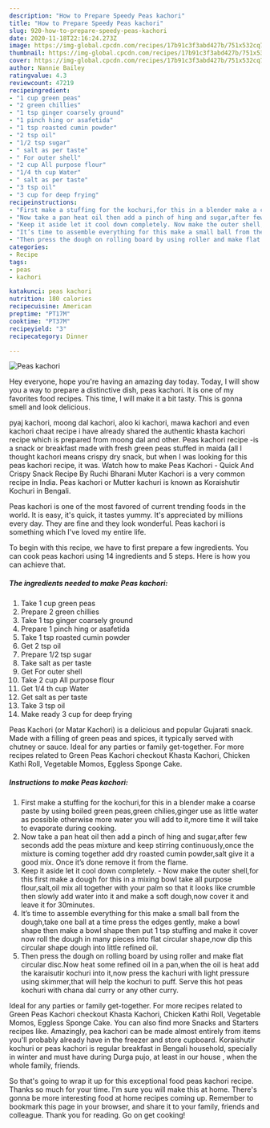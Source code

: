```yaml
---
description: "How to Prepare Speedy Peas kachori"
title: "How to Prepare Speedy Peas kachori"
slug: 920-how-to-prepare-speedy-peas-kachori
date: 2020-11-18T22:16:24.273Z
image: https://img-global.cpcdn.com/recipes/17b91c3f3abd427b/751x532cq70/peas-kachori-recipe-main-photo.jpg
thumbnail: https://img-global.cpcdn.com/recipes/17b91c3f3abd427b/751x532cq70/peas-kachori-recipe-main-photo.jpg
cover: https://img-global.cpcdn.com/recipes/17b91c3f3abd427b/751x532cq70/peas-kachori-recipe-main-photo.jpg
author: Nannie Bailey
ratingvalue: 4.3
reviewcount: 47219
recipeingredient:
- "1 cup green peas"
- "2 green chillies"
- "1 tsp ginger coarsely ground"
- "1 pinch hing or asafetida"
- "1 tsp roasted cumin powder"
- "2 tsp oil"
- "1/2 tsp sugar"
- " salt as per taste"
- " For outer shell"
- "2 cup All purpose flour"
- "1/4 th cup Water"
- " salt as per taste"
- "3 tsp oil"
- "3 cup for deep frying"
recipeinstructions:
- "First make a stuffing for the kochuri,for this in a blender make a coarse paste by using boiled green peas,green chilies,ginger use as little water as possible otherwise more water you will add to it,more time it will take to evaporate during cooking."
- "Now take a pan heat oil then add a pinch of hing and sugar,after few seconds add the peas mixture and keep stirring continuously,once the mixture is coming together add dry roasted cumin powder,salt give it a good mix. Once it’s done remove it from the flame."
- "Keep it aside let it cool down completely. Now make the outer shell,for this first make a dough for this in a mixing bowl take all purpose flour,salt,oil mix all together with your palm so that it looks like crumble then slowly add water into it and make a soft dough,now cover it and leave it for 30minutes."
- "It’s time to assemble everything for this make a small ball from the dough,take one ball at a time press the edges gently, make a bowl shape then make a bowl shape then put 1 tsp stuffing and make it cover now roll the dough in many pieces into flat circular shape,now dip this circular shape dough into little refined oil."
- "Then press the dough on rolling board by using roller and make flat circular disc.Now heat some refined oil in a pan,when the oil is heat add the karaisutir kochuri into it,now press the kachuri with light pressure using skimmer,that will help the kochuri to puff. Serve this hot peas kochuri with chana dal curry or any other curry."
categories:
- Recipe
tags:
- peas
- kachori

katakunci: peas kachori 
nutrition: 180 calories
recipecuisine: American
preptime: "PT17M"
cooktime: "PT37M"
recipeyield: "3"
recipecategory: Dinner

---
```



![Peas kachori](https://img-global.cpcdn.com/recipes/17b91c3f3abd427b/751x532cq70/peas-kachori-recipe-main-photo.jpg)

Hey everyone, hope you're having an amazing day today. Today, I will show you a way to prepare a distinctive dish, peas kachori. It is one of my favorites food recipes. This time, I will make it a bit tasty. This is gonna smell and look delicious.

pyaj kachori, moong dal kachori, aloo ki kachori, mawa kachori and even kachori chaat recipe i have already shared the authentic khasta kachori recipe which is prepared from moong dal and other. Peas kachori recipe -is a snack or breakfast made with fresh green peas stuffed in maida (all I thought kachori means crispy dry snack, but when I was looking for this peas kachori recipe, it was. Watch how to make Peas Kachori - Quick And Crispy Snack Recipe By Ruchi Bharani Muter Kachori is a very common recipe in India. Peas kachori or Mutter kachuri is known as Koraishutir Kochuri in Bengali.

Peas kachori is one of the most favored of current trending foods in the world. It is easy, it's quick, it tastes yummy. It's appreciated by millions every day. They are fine and they look wonderful. Peas kachori is something which I've loved my entire life.


To begin with this recipe, we have to first prepare a few ingredients. You can cook peas kachori using 14 ingredients and 5 steps. Here is how you can achieve that.

<!--inarticleads1-->

##### The ingredients needed to make Peas kachori:

1. Take 1 cup green peas
1. Prepare 2 green chillies
1. Take 1 tsp ginger coarsely ground
1. Prepare 1 pinch hing or asafetida
1. Take 1 tsp roasted cumin powder
1. Get 2 tsp oil
1. Prepare 1/2 tsp sugar
1. Take  salt as per taste
1. Get  For outer shell
1. Take 2 cup All purpose flour
1. Get 1/4 th cup Water
1. Get  salt as per taste
1. Take 3 tsp oil
1. Make ready 3 cup for deep frying


Peas Kachori (or Matar Kachori) is a delicious and popular Gujarati snack. Made with a filling of green peas and spices, it typically served with chutney or sauce. Ideal for any parties or family get-together. For more recipes related to Green Peas Kachori checkout Khasta Kachori, Chicken Kathi Roll, Vegetable Momos, Eggless Sponge Cake. 

<!--inarticleads2-->

##### Instructions to make Peas kachori:

1. First make a stuffing for the kochuri,for this in a blender make a coarse paste by using boiled green peas,green chilies,ginger use as little water as possible otherwise more water you will add to it,more time it will take to evaporate during cooking.
1. Now take a pan heat oil then add a pinch of hing and sugar,after few seconds add the peas mixture and keep stirring continuously,once the mixture is coming together add dry roasted cumin powder,salt give it a good mix. Once it’s done remove it from the flame.
1. Keep it aside let it cool down completely. - Now make the outer shell,for this first make a dough for this in a mixing bowl take all purpose flour,salt,oil mix all together with your palm so that it looks like crumble then slowly add water into it and make a soft dough,now cover it and leave it for 30minutes.
1. It’s time to assemble everything for this make a small ball from the dough,take one ball at a time press the edges gently, make a bowl shape then make a bowl shape then put 1 tsp stuffing and make it cover now roll the dough in many pieces into flat circular shape,now dip this circular shape dough into little refined oil.
1. Then press the dough on rolling board by using roller and make flat circular disc.Now heat some refined oil in a pan,when the oil is heat add the karaisutir kochuri into it,now press the kachuri with light pressure using skimmer,that will help the kochuri to puff. Serve this hot peas kochuri with chana dal curry or any other curry.


Ideal for any parties or family get-together. For more recipes related to Green Peas Kachori checkout Khasta Kachori, Chicken Kathi Roll, Vegetable Momos, Eggless Sponge Cake. You can also find more Snacks and Starters recipes like. Amazingly, pea kachori can be made almost entirely from items you&#39;ll probably already have in the freezer and store cupboard. Koraishutir kochuri or peas kachori is regular breakfast in Bengali household, specially in winter and must have during Durga pujo, at least in our house , when the whole family, friends. 

So that's going to wrap it up for this exceptional food peas kachori recipe. Thanks so much for your time. I'm sure you will make this at home. There's gonna be more interesting food at home recipes coming up. Remember to bookmark this page in your browser, and share it to your family, friends and colleague. Thank you for reading. Go on get cooking!
